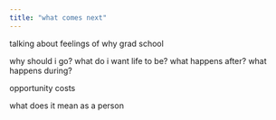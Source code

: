 ```yaml
---
title: "what comes next"
---
```

talking about feelings of why grad school

why should i go?
what do i want life to be?
what happens after?
what happens during?

opportunity costs

what does it mean as a person
